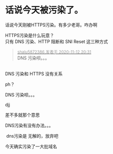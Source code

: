 # 话说今天被污染了。


话说今天刚被HTTPS污染。有多少老哥。咋办啊

HTTPS污染是什么玩意？<br />
只有 DNS 污染、HTTP 阻断和 SNI Reset 这三种方式<img id="aimg_daz4A" onclick="zoom(this, this.src, 0, 0, 0)" class="zoom" src="https://cdn.jsdelivr.net/gh/hishis/forum-master/public/images/patch.gif" onmouseover="img_onmouseoverfunc(this)" onload="thumbImg(this)" border="0" alt="" />

<div class="quote"><blockquote><font size="2"><a href="https://www.hostloc.com/forum.php?mod=redirect&amp;goto=findpost&amp;pid=9445329&amp;ptid=765955" target="_blank"><font color="#999999">shalu5872386 发表于 2020-11-12 20:31</font></a></font><br />
DNS 污染呗。。。</blockquote></div><br />
DNS 污染和 HTTPS 没有关系

ph？

 DNS 污染呗。。。

djj

<img src="static/image/smiley/default/lol.gif" smilieid="12" border="0" alt="" />差不多就那个意思

DNS污染有没有办法。。。

<img src="static/image/smiley/default/lol.gif" smilieid="12" border="0" alt="" /> dns污染是 无解的，放弃吧

今天确实污染了一大批域名
